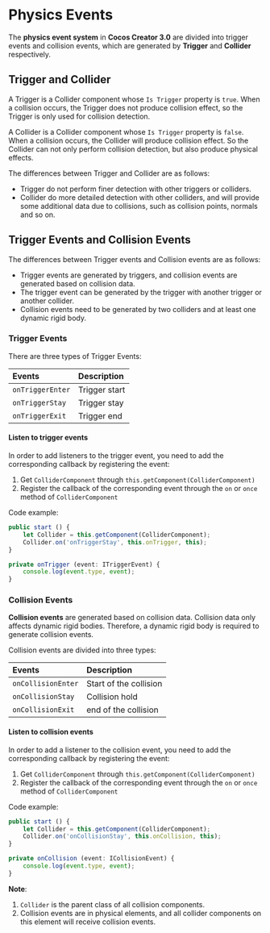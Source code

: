 # Physics Events

The __physics event system__ in __Cocos Creator 3.0__ are divided into trigger events and collision events, which are generated by **Trigger** and **Collider** respectively.

## Trigger and Collider

A Trigger is a Collider component whose `Is Trigger` property is `true`. When a collision occurs, the Trigger does not produce collision effect, so the Trigger is only used for collision detection.

A Collider is a Collider component whose `Is Trigger` property is `false`. When a collision occurs, the Collider will produce collision effect. So the Collider can not only perform collision detection, but also produce physical effects.

The differences between Trigger and Collider are as follows:

- Trigger do not perform finer detection with other triggers or colliders.
- Collider do more detailed detection with other colliders, and will provide some additional data due to collisions, such as collision points, normals and so on.

## Trigger Events and Collision Events

The differences between Trigger events and Collision events are as follows:

- Trigger events are generated by triggers, and collision events are generated based on collision data.
- The trigger event can be generated by the trigger with another trigger or another collider.
- Collision events need to be generated by two colliders and at least one dynamic rigid body.

### Trigger Events

There are three types of Trigger Events:

| Events | Description |
| :--- | :--- |
| `onTriggerEnter` | Trigger start |
| `onTriggerStay`  | Trigger stay |
| `onTriggerExit`  | Trigger end |

#### Listen to trigger events

In order to add listeners to the trigger event, you need to add the corresponding callback by registering the event:

1. Get `ColliderComponent` through `this.getComponent(ColliderComponent)`
2. Register the callback of the corresponding event through the `on` or `once` method of `ColliderComponent`

Code example:

```ts
public start () {
    let Collider = this.getComponent(ColliderComponent);
    Collider.on('onTriggerStay', this.onTrigger, this);
}

private onTrigger (event: ITriggerEvent) {
    console.log(event.type, event);
}
```

### Collision Events

__Collision events__ are generated based on collision data. Collision data only affects dynamic rigid bodies. Therefore, a dynamic rigid body is required to generate collision events.

Collision events are divided into three types:

| Events | Description |
| :--- | :--- |
| `onCollisionEnter` | Start of the collision |
| `onCollisionStay`  | Collision hold |
| `onCollisionExit`  | end of the collision |

#### Listen to collision events

In order to add a listener to the collision event, you need to add the corresponding callback by registering the event:

1. Get `ColliderComponent` through `this.getComponent(ColliderComponent)`
2. Register the callback of the corresponding event through the `on` or `once` method of `ColliderComponent`

Code example:

```ts
public start () {
    let Collider = this.getComponent(ColliderComponent);
    Collider.on('onCollisionStay', this.onCollision, this);
}

private onCollision (event: ICollisionEvent) {
    console.log(event.type, event);
}
```

**Note**:
1. `Collider` is the parent class of all collision components.
2. Collision events are in physical elements, and all collider components on this element will receive collision events.
